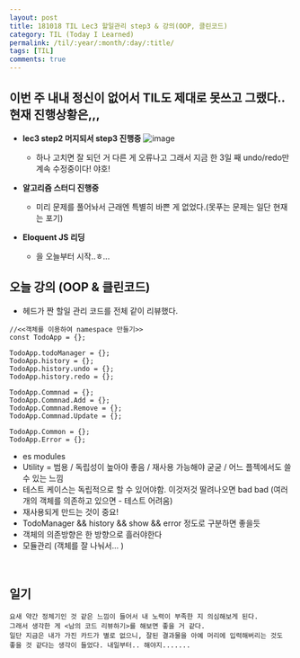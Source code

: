 ```yaml
---
layout: post
title: 181018 TIL Lec3 할일관리 step3 & 강의(OOP, 클린코드)
category: TIL (Today I Learned)
permalink: /til/:year/:month/:day/:title/
tags: [TIL]
comments: true
---
```


## 이번 주 내내 정신이 없어서 TIL도 제대로 못쓰고 그랬다.. 현재 진행상황은,,,

- **lec3 step2 머지되서 step3 진행중**
![image](https://user-images.githubusercontent.com/40848630/47156470-2e10c580-d322-11e8-80a3-ab417b17d5f5.png)
    * 하나 고치면 잘 되던 거 다른 게 오류나고 그래서 지금 한 3일 째 undo/redo만 계속 수정중이다! 야호! 

- **알고리즘 스터디 진행중**
    * 미리 문제를 풀어놔서 근래엔 특별히 바쁜 게 없었다.(못푸는 문제는 일단 현재는 포기)

- **Eloquent JS 리딩**
    * 을 오늘부터 시작..ㅎ... 


## 오늘 강의 (OOP & 클린코드)
- 헤드가 짠 할일 관리 코드를 전체 같이 리뷰했다. 

```
//<<객체를 이용하여 namespace 만들기>>
const TodoApp = {};

TodoApp.todoManager = {};
TodoApp.history = {};
TodoApp.history.undo = {};
TodoApp.history.redo = {};

TodoApp.Commnad = {};
TodoApp.Commnad.Add = {};
TodoApp.Commnad.Remove = {};
TodoApp.Commnad.Update = {};

TodoApp.Common = {};
TodoApp.Error = {};
```

- es modules
- Utility = 범용 / 독립성이 높아야 좋음 / 재사용 가능해야 굳굳 / 어느 플젝에서도 쓸 수 있는 느낌
- 테스트 케이스는 독립적으로 할 수 있어야함. 이것저것 딸려나오면 bad bad (여러개의 객체를 의존하고 있으면 - 테스트 어려움) 
- 재사용되게 만드는 것이 중요! 
- TodoManager && history && show && error 정도로 구분하면 좋을듯
- 객체의 의존방향은 한 방향으로 흘러야한다 
- 모듈관리 (객체를 잘 나눠서... )

<br>

## 일기
```
요새 약간 정체기인 것 같은 느낌이 들어서 내 노력이 부족한 지 의심해보게 된다.
그래서 생각한 게 <남의 코드 리뷰하기>를 해보면 좋을 거 같다. 
일단 지금은 내가 가진 카드가 별로 없으니, 잘된 결과물을 아예 머리에 입력해버리는 것도 좋을 것 같다는 생각이 들었다. 내일부터.. 해야지....... 
```


